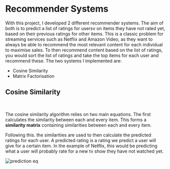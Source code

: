 # Recommender Systems

With this project, I developed 2 different recommender systems. The aim of both is to predict a list of ratings for usersv on items they have not rated yet, based on their previous ratings for other items. This is a classic problem for streaming services such as Netflix and Amazon Video, as they want to always be able to recommend the most relevant content for each individual to maximise sales. To then recommend content based on the list of ratings, you would sort the list of ratings and take the top items for each user and recommend these. The two systems I implemented are:

- Cosine Similarity
- Matrix Factorisation

## Cosine Similarity

</br>

The cosine similarity algorithm relies on two main equations. The first calculates the similarity between each and every item. This forms a **similarity matrix** containing similarities between each and every item. 

<p align="center">
  <imgsrc="[https://picsum.photos/460/300](https://github.com/oranbramble/Recommender-Systems/assets/56357864/3425bd18-2367-40c9-b428-5d4032d756c7)">
</p>

Following this. the similarities are used to then calculate the predicted ratings for each user. A predicted rating is a rating we predict a user will give for a certain item. In the example of Netflix, this would be predicting what a user will probably rate for a new tv show they have not watched yet.

![prediction eq](https://github.com/oranbramble/Recommender-Systems/assets/56357864/3e6d92cb-361d-4979-aa1d-e535339a6ea6)
